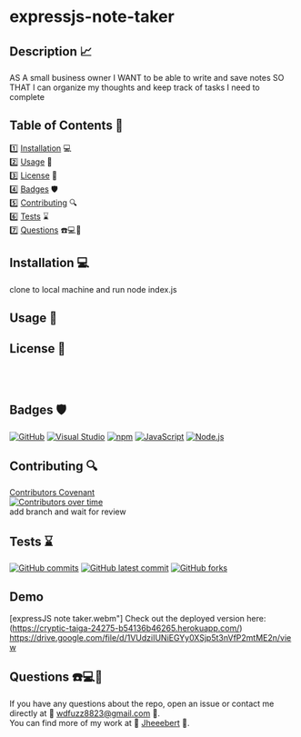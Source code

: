 # expressjs-note-taker
  ## Description 📈
AS A small business owner
I WANT to be able to write and save notes
SO THAT I can organize my thoughts and keep track of tasks I need to complete  
## Table of Contents 📓
  1️⃣ [Installation](#installation) 💻 <br>
  2️⃣ [Usage](#usage) 📎 <br>
  3️⃣ [License](#license) 📂 <br>
  4️⃣ [Badges](#badges) 🛡️ <br>
  5️⃣ [Contributing](#contributing) 🔍 <br>
  6️⃣ [Tests](#tests) ⌛ <br>
  7️⃣ [Questions](#questions) ☎️💻📱 <br>
  ## Installation 💻
  clone to local machine and run node index.js
  ## Usage 📎
  ## License 📂
   <br> 
   <br> 

  ## Badges 🛡️
  [![GitHub](https://img.shields.io/badge/--181717?logo=github&logoColor=ffffff)](https://github.com/)
  [![Visual Studio](https://badgen.net/badge/icon/visualstudio?icon=visualstudio&label)](https://visualstudio.microsoft.com)
  [![npm](https://badgen.net/badge/icon/npm?icon=npm&label)](https://npmjs.com/)
  [![JavaScript](https://badgen.net/badge/icon/javascript?icon=javascript&label)](https://www.javascript.com/)
  [![Node.js](https://badgen.net/badge/icon/nodejs?icon=nodejs&label)](https://nodejs.org/) <br>
  ## Contributing 🔍
  [Contributors Covenant](https://www.contributor-covenant.org/) <br>
  [![Contributors over time](https://contributor-graph-api.apiseven.com/contributors-svg?chart=contributorOverTime&repo=Jheeebert/expressjs-note-taker)](https://www.apiseven.com/en/contributor-graph?chart=contributorOverTime&repo=Jheeebert/expressjs-note-taker)
  <br>
  add branch and wait for review
  
  ## Tests ⌛
  [![GitHub commits](https://badgen.net/github/commits/Jheeebert/expressjs-note-taker)](https://GitHub.com/Jheeebert/expressjs-note-taker/commit/)
  [![GitHub latest commit](https://badgen.net/github/last-commit/Jheeebert/expressjs-note-taker)](https://GitHub.com/Jheeebert/expressjs-note-taker/commit/)
  [![GitHub forks](https://img.shields.io/github/forks/Jheeebert/expressjs-note-taker.svg?style=social&label=Fork&maxAge=2592000)](https://GitHub.com/Jheeebert/expressjs-note-taker/network/)
  <br>

  ## Demo
  [expressJS note taker.webm"]
Check out the deployed version here: (https://cryptic-taiga-24275-b54136b46265.herokuapp.com/)<br>
https://drive.google.com/file/d/1VUdziIUNiEGYy0XSjp5t3nVfP2mtME2n/view
  ## Questions ☎️💻📱
  If you have any questions about the repo, open an issue or contact me directly at 📧 wdfuzz8823@gmail.com 📧. <br>
  You can find more of my work at 🔖 [Jheeebert](https://github.com/Jheeebert/) 🔖. 
  